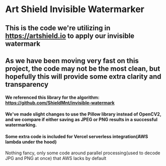 # Art Shield Invisible Watermarker

## This is the code we're utilizing in https://artshield.io to apply our invisible watermark
## As we have been moving very fast on this project, the code may not be the most clean, but hopefully this will provide some extra clarity and transparency

#### We referenced this library for the algorithm: https://github.com/ShieldMnt/invisible-watermark
#### We've made slight changes to use the Pillow library instead of OpenCV2, and we compare if either saving as JPEG or PNG results in a successful watermarking.

#### Some extra code is included for Vercel serverless integration(AWS lambda under the hood)
Nothing fancy, only some code around parallel processing(used to decode JPG and PNG at once) that AWS lacks by default
